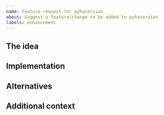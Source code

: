 ```yaml
---
name: Feature request for pyhaversion
about: Suggest a feature/change to be added to pyhaversion
labels: enhancement
---
```

## The idea

<!-- A good description of what you are suggesting. -->


## Implementation

<!-- How do you see this being implemented? -->

## Alternatives

<!-- Are there any alternative solutions or features you've considered? -->

## Additional context
